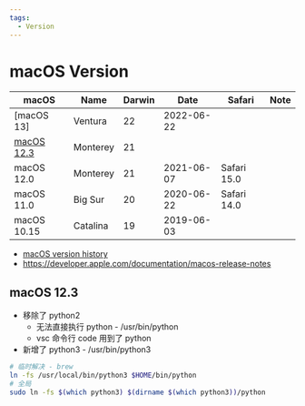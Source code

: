 ```yaml
---
tags:
  - Version
---
```


# macOS Version

| macOS        | Name     | Darwin | Date       | Safari      | Note |
| ------------ | -------- | ------ | ---------- | ----------- | ---- |
| [macOS 13]   | Ventura  | 22     | 2022-06-22 |
| [macOS 12.3] | Monterey | 21     |            |
| macOS 12.0   | Monterey | 21     | 2021-06-07 | Safari 15.0 |
| macOS 11.0   | Big Sur  | 20     | 2020-06-22 | Safari 14.0 |
| macOS 10.15  | Catalina | 19     | 2019-06-03 |

[macos 12.3]: #macos-123

- [macOS version history](https://en.wikipedia.org/wiki/MacOS_version_history)
- https://developer.apple.com/documentation/macos-release-notes

## macOS 12.3

- 移除了 python2
  - 无法直接执行 python - /usr/bin/python
  - vsc 命令行 code 用到了 python
- 新增了 python3 - /usr/bin/python3

```bash
# 临时解决 - brew
ln -fs /usr/local/bin/python3 $HOME/bin/python
# 全局
sudo ln -fs $(which python3) $(dirname $(which python3))/python
```
